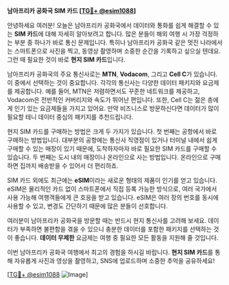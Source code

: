 **남아프리카 공화국 SIM 카드 [[TG💪+ @esim1088](https://t.me/s/esim1088)]**

안녕하세요 여러분! 오늘은 남아프리카 공화국에서 데이터와 통화를 쉽게 해결할 수 있는 **SIM 카드**에 대해 자세히 알아보려고 합니다. 많은 분들이 해외 여행 시 가장 걱정하는 부분 중 하나가 바로 통신 문제입니다. 특히나 남아프리카 공화국 같은 멋진 나라에서는 스마트폰으로 사진을 찍고, 동영상 촬영하며 소중한 순간을 기록하고 싶으실 텐데요. 그런 때 필요한 것이 바로 **현지 SIM 카드**입니다.

남아프리카 공화국의 주요 통신사로는 **MTN**, **Vodacom**, 그리고 **Cell C**가 있습니다. 이 중에서 선택하는 것이 중요합니다. 각각의 통신사는 다양한 데이터 패키지와 요금제를 제공합니다. 예를 들어, MTN은 저렴하면서도 꾸준한 네트워크를 제공하고, Vodacom은 전반적인 커버리지와 속도가 뛰어난 편입니다. 또한, Cell C는 젊은 층에게 인기 있는 요금제들을 가지고 있어요. 만약 비즈니스로 방문하신다면 데이터가 많이 필요할 테니 데이터 중심의 패키지를 추천드립니다.

현지 SIM 카드를 구매하는 방법은 크게 두 가지가 있습니다. 첫 번째는 공항에서 바로 구매하는 방법입니다. 대부분의 공항에는 통신사 직영점이 있거나 터미널 내에서 쉽게 구매할 수 있는 매장이 있기 때문에, 도착하자마자 바로 필요한 SIM 카드를 구매할 수 있습니다. 두 번째는 도시 내의 매장이나 온라인으로 사는 방법입니다. 온라인으로 구매하면 집까지 배송받을 수 있어서 더 편리하죠.

SIM 카드 외에도 최근에는 **eSIM**이라는 새로운 형태의 제품이 인기를 얻고 있습니다. eSIM은 물리적인 카드 없이 스마트폰에서 직접 등록 가능한 방식으로, 여러 국가에서 사용 가능해 여행객들에게 큰 호응을 받고 있습니다. eSIM은 여러 장의 번호를 동시에 사용할 수 있고, 변경도 간단하기 때문에 많은 분들이 선호합니다.

여러분이 남아프리카 공화국을 방문할 때는 반드시 현지 통신사를 고려해 보세요. 데이터가 부족하면 불편함을 겪을 수 있으니 충분한 데이터를 포함한 패키지를 선택하는 것이 좋습니다. **데이터 무제한** 요금제는 여행 중 필요한 모든 활동을 지원해 줄 것입니다.

이번 남아프리카 공화국 여행에서 최고의 경험을 하시길 바랍니다. **현지 SIM 카드**를 통해 자유롭게 사진과 영상을 촬영하고, SNS에 업로드하며 소중한 추억을 공유하세요!

[[TG💪+ @esim1088](https://t.me/s/esim1088) ![Image](https://i.postimg.cc/Y0z9fWf4/image.png)]